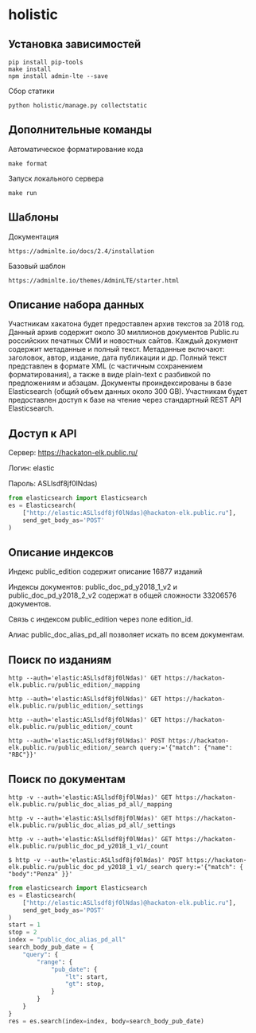 # holistic


## Установка зависимостей
```
pip install pip-tools
make install
npm install admin-lte --save
```

Сбор статики
```
python holistic/manage.py collectstatic
```

## Дополнительные команды

Автоматическое форматирование кода
```
make format
```

Запуск локального сервера
```
make run
```


## Шаблоны
Документация
```
https://adminlte.io/docs/2.4/installation
```

Базовый шаблон
```
https://adminlte.io/themes/AdminLTE/starter.html
```


## Описание набора данных

Участникам хакатона будет предоставлен архив текстов  за 2018 год. 
Данный архив содержит около 30 миллионов документов Public.ru 
российских печатных СМИ и новостных сайтов. Каждый документ содержит метаданные и полный текст. 
Метаданные включают: заголовок, автор, издание, дата публикации и др. Полный текст представлен в формате XML 
(с частичным сохранением форматирования), а также в виде plain-text с разбивкой по предложениям и абзацам. 
Документы проиндексированы в базе Elasticsearch (общий объем данных около 300 GB). 
Участникам будет предоставлен доступ к базе  на чтение через стандартный REST API Elasticsearch.


## Доступ к API

Сервер: https://hackaton-elk.public.ru/

Логин: elastic

Пароль: ASLlsdf8jf0lNdas)

```python
from elasticsearch import Elasticsearch
es = Elasticsearch(
    ["http://elastic:ASLlsdf8jf0lNdas)@hackaton-elk.public.ru"],
    send_get_body_as='POST'
)
```


## Описание индексов

Индекс public_edition содержит описание 16877 изданий

Индексы документов: public_doc_pd_y2018_1_v2 и public_doc_pd_y2018_2_v2 содержат в общей сложности 33206576 документов. 

Связь с индексом public_edition через поле edition_id.

Алиас public_doc_alias_pd_all позволяет искать по всем документам.


## Поиск по изданиям
```
http --auth='elastic:ASLlsdf8jf0lNdas)' GET https://hackaton-elk.public.ru/public_edition/_mapping

http --auth='elastic:ASLlsdf8jf0lNdas)' GET https://hackaton-elk.public.ru/public_edition/_settings

http --auth='elastic:ASLlsdf8jf0lNdas)' GET https://hackaton-elk.public.ru/public_edition/_count

http --auth='elastic:ASLlsdf8jf0lNdas)' POST https://hackaton-elk.public.ru/public_edition/_search query:='{"match": {"name": "RBC"}}'
```

## Поиск по документам
```
http -v --auth='elastic:ASLlsdf8jf0lNdas)' GET https://hackaton-elk.public.ru/public_doc_alias_pd_all/_mapping

http -v --auth='elastic:ASLlsdf8jf0lNdas)' GET https://hackaton-elk.public.ru/public_doc_alias_pd_all/_settings

http -v --auth='elastic:ASLlsdf8jf0lNdas)' GET https://hackaton-elk.public.ru/public_doc_pd_y2018_1_v1/_count

$ http -v --auth='elastic:ASLlsdf8jf0lNdas)' POST https://hackaton-elk.public.ru/public_doc_pd_y2018_1_v1/_search query:='{"match": { "body":"Penza" }}'
```

```python
from elasticsearch import Elasticsearch
es = Elasticsearch(
    ["http://elastic:ASLlsdf8jf0lNdas)@hackaton-elk.public.ru"],
    send_get_body_as='POST'
)
start = 1
stop = 2
index = "public_doc_alias_pd_all"
search_body_pub_date = {
    "query": {
        "range": {
            "pub_date": {
                "lt": start,
                "gt": stop,
            }
        }
    }
}
res = es.search(index=index, body=search_body_pub_date)

```




